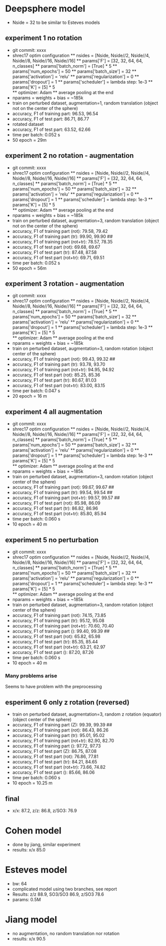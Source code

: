 # Deepsphere model
* Nside = 32 to be similar to Esteves models
## experiment 1 no rotation
* git commit: xxxx
* shrec17 optim configuration
** nsides = [Nside, Nside//2, Nside//4, Nside//8, Nside//16, Nside//16]
** params['F'] = [32, 32, 64, 64, n_classes]
** params['batch_norm'] = [True] * 5
** params['num_epochs'] = 50
** params['batch_size'] = 32
** params['activation'] = 'relu'
** params['regularization'] = 0
** params['dropout'] = 1
** params['scheduler'] = lambda step: 1e-3
** params['K'] = [5] * 5  
** optimizer: Adam
** average pooling at the end
* nparams = weights + bias = ~185k
* train on perturbed dataset, augmentation=1, random translation (object not on the center of the sphere)
* accuracy, F1 of training part: 96.53, 96.54
* accuracy, F1 of test part: 86.71, 86.77
* rotated dataset
* accuracy, F1 of test part: 63.52, 62.66
* time per batch: 0.052 s
* 50 epoch = 29m

## experiment 2 no rotation - augmentation
* git commit: xxxx
* shrec17 optim configuration
** nsides = [Nside, Nside//2, Nside//4, Nside//8, Nside//16, Nside//16]
** params['F'] = [32, 32, 64, 64, n_classes]
** params['batch_norm'] = [True] * 5
** params['num_epochs'] = 50
** params['batch_size'] = 32
** params['activation'] = 'relu'
** params['regularization'] = 0
** params['dropout'] = 1
** params['scheduler'] = lambda step: 1e-3
** params['K'] = [5] * 5  
** optimizer: Adam
** average pooling at the end
* nparams = weights + bias = ~185k
* train on perturbed dataset, augmentation=3, random translation (object not on the center of the sphere)
* accuracy, F1 of training part (rot): 79.58, 79.42
* accuracy, F1 of training part (tr): 99.90, 99.90 ##
* accuracy, F1 of training part (rot+tr): 78.57, 78.35
* accuracy, F1 of test part (rot): 69.68, 69.67
* accuracy, F1 of test part (tr): 87.48, 87.58
* accuracy, F1 of test part (rot+tr): 69.71, 69.51
* time per batch: 0.052 s
* 50 epoch = 56m

## experiment 3 rotation - augmentation
* git commit: xxxx
* shrec17 optim configuration
** nsides = [Nside, Nside//2, Nside//4, Nside//8, Nside//16, Nside//16]
** params['F'] = [32, 32, 64, 64, n_classes]
** params['batch_norm'] = [True] * 5
** params['num_epochs'] = 50
** params['batch_size'] = 32
** params['activation'] = 'relu'
** params['regularization'] = 0
** params['dropout'] = 1
** params['scheduler'] = lambda step: 1e-3
** params['K'] = [5] * 5  
** optimizer: Adam
** average pooling at the end
* nparams = weights + bias = ~185k
* train on perturbed dataset, augmentation=3, random rotation (object center of the sphere)
* accuracy, F1 of training part (rot): 99.43, 99.32 ##
* accuracy, F1 of training part (tr): 93.78, 93.70
* accuracy, F1 of training part (rot+tr): 94.95, 94.92
* accuracy, F1 of test part (rot): 85.25, 85.36
* accuracy, F1 of test part (tr): 80.67, 81.03
* accuracy, F1 of test part (rot+tr): 83.00, 83.15
* time per batch: 0.047 s
* 20 epoch = 16 m

## experiment 4 all augmentation
* git commit: xxxx
* shrec17 optim configuration
** nsides = [Nside, Nside//2, Nside//4, Nside//8, Nside//16, Nside//16]
** params['F'] = [32, 32, 64, 64, n_classes]
** params['batch_norm'] = [True] * 5
** params['num_epochs'] = 50
** params['batch_size'] = 32
** params['activation'] = 'relu'
** params['regularization'] = 0
** params['dropout'] = 1
** params['scheduler'] = lambda step: 1e-3
** params['K'] = [5] * 5  
** optimizer: Adam
** average pooling at the end
* nparams = weights + bias = ~185k
* train on perturbed dataset, augmentation=3, random rotation (object center of the sphere)
* accuracy, F1 of training part (rot): 99.67, 99.67 ##
* accuracy, F1 of training part (tr):  99.54,  99.54 ##
* accuracy, F1 of training part (rot+tr): 99.57, 99.57 ##
* accuracy, F1 of test part (rot): 85.98, 86.09
* accuracy, F1 of test part (tr): 86.82, 86.96
* accuracy, F1 of test part (rot+tr): 85.80, 85.94
* time per batch: 0.060 s
* 10 epoch = 40 m

## experiment 5 no perturbation
* git commit: xxxx
* shrec17 optim configuration
** nsides = [Nside, Nside//2, Nside//4, Nside//8, Nside//16, Nside//16]
** params['F'] = [32, 32, 64, 64, n_classes]
** params['batch_norm'] = [True] * 5
** params['num_epochs'] = 50
** params['batch_size'] = 32
** params['activation'] = 'relu'
** params['regularization'] = 0
** params['dropout'] = 1
** params['scheduler'] = lambda step: 1e-3
** params['K'] = [5] * 5  
** optimizer: Adam
** average pooling at the end
* nparams = weights + bias = ~185k
* train on perturbed dataset, augmentation=3, random rotation (object center of the sphere)
* accuracy, F1 of training part (rot): 74.15, 73.85 
* accuracy, F1 of training part (tr):  95.12, 95.08 
* accuracy, F1 of training part (rot+tr): 70.60, 70.40 
* accuracy, F1 of training part (): 99.40, 99.39 ##
* accuracy, F1 of test part (rot): 65.82, 65.98
* accuracy, F1 of test part (tr): 85.35, 85.44
* accuracy, F1 of test part (rot+tr): 63.21, 62.97
* accuracy, F1 of test part (): 87.20, 87.26
* time per batch: 0.060 s
* 10 epoch = 40 m

### Many problems arise
Seems to have problem with the preprocessing

## esperiment 6 only z rotation (reversed)
* train on perturbed dataset, augmentation=3, random z rotation (equator) (object center of the sphere)
* accuracy, F1 of training part (Z): 99.39, 99.39 ##
* accuracy, F1 of training part (rot): 86.43, 86.26 
* accuracy, F1 of training part (tr):  95.01, 95.02 
* accuracy, F1 of training part (rot+tr): 82.90, 82.70 
* accuracy, F1 of training part (): 97.72, 97.73
* accuracy, F1 of test part (Z): 86.75, 87.08
* accuracy, F1 of test part (rot): 76.86, 77.81
* accuracy, F1 of test part (tr): 84.21, 84.65
* accuracy, F1 of test part (rot+tr): 73.66, 74.82
* accuracy, F1 of test part (): 85.66, 86.06
* time per batch: 0.060 s
* 10 epoch = 10.25 m

## final
* x/x: 87.2, z/z: 86.8, z/SO3: 76.9

# Cohen model
* done by jiang, similar experiment
* results: x/x 85.0

# Esteves model
* bw: 64
* complicated model using two branches, see report
* Results: z/z 88.9, SO3/SO3 86.9, z/SO3 78.6
* params: 0.5M

# Jiang model
* no augmentation, no random translation nor rotation
* results: x/x 90.5
